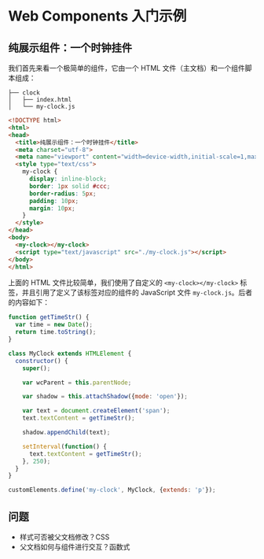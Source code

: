 # Web Components 入门示例

## 纯展示组件：一个时钟挂件

我们首先来看一个极简单的组件，它由一个 HTML 文件（主文档）和一个组件脚本组成：

```
├── clock
│   ├── index.html
│   └── my-clock.js
```

```html
<!DOCTYPE html>
<html>
<head>
  <title>纯展示组件：一个时钟挂件</title>
  <meta charset="utf-8">
  <meta name="viewport" content="width=device-width,initial-scale=1,maximum-scale=1">
  <style type="text/css">
    my-clock {
      display: inline-block;
      border: 1px solid #ccc;
      border-radius: 5px;
      padding: 10px;
      margin: 10px;
    }
  </style>
</head>
<body>
  <my-clock></my-clock>
  <script type="text/javascript" src="./my-clock.js"></script>
</body>
</html>
```

上面的 HTML 文件比较简单，我们使用了自定义的 `<my-clock></my-clock>` 标签，并且引用了定义了该标签对应的组件的 JavaScript 文件 `my-clock.js`。后者的内容如下：

```javascript my-clock.js
function getTimeStr() {
  var time = new Date();
  return time.toString();
}

class MyClock extends HTMLElement {
  constructor() {
    super();

    var wcParent = this.parentNode;

    var shadow = this.attachShadow({mode: 'open'});

    var text = document.createElement('span');
    text.textContent = getTimeStr();

    shadow.appendChild(text);

    setInterval(function() {
      text.textContent = getTimeStr();
    }, 250);
  }
}

customElements.define('my-clock', MyClock, {extends: 'p'});
```


## 问题

+ 样式可否被父文档修改？CSS
+ 父文档如何与组件进行交互？函数式


